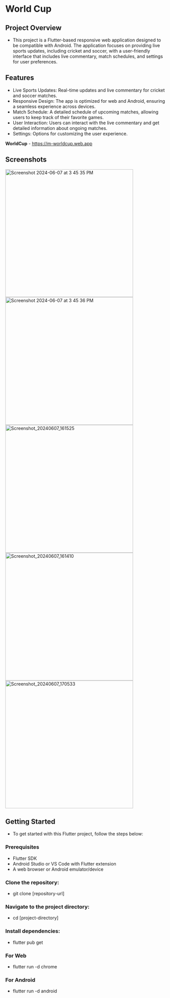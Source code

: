 # **World Cup**

## **Project Overview**
- This project is a Flutter-based responsive web application designed to be compatible with Android.
  The application focuses on providing live sports updates, including cricket and soccer, with a
  user-friendly interface that includes live commentary, match schedules, and settings for user
  preferences.

## **Features**
- Live Sports Updates: Real-time updates and live commentary for cricket and soccer matches.
- Responsive Design: The app is optimized for web and Android, ensuring a seamless experience across
  devices.
- Match Schedule: A detailed schedule of upcoming matches, allowing users to keep track of their
  favorite games.
- User Interaction: Users can interact with the live commentary and get detailed information about
  ongoing matches.
- Settings: Options for customizing the user experience.

**WorldCup** - https://m-worldcup.web.app

## **Screenshots**

<img src="https://github.com/VivekMultiQos/WorldCup-flutter-web/assets/162713349/45bea644-746a-4448-a107-8744138d2b9d" width="400"  alt="Screenshot 2024-06-07 at 3 45 35 PM">
<img src="https://github.com/VivekMultiQos/WorldCup-flutter-web/assets/162713349/1f2c7928-6f79-4332-8aaa-693d1d6b9c40" width="400"  alt="Screenshot 2024-06-07 at 3 45 36 PM">
<img src="https://github.com/VivekMultiQos/WorldCup-flutter-web/assets/162713349/dd9c68dc-7652-447c-8aef-44e32c480148" width="400"  alt="Screenshot_20240607_161525">
<img src="https://github.com/VivekMultiQos/WorldCup-flutter-web/assets/162713349/5dbdfa63-609d-4ec2-92db-eefa2583047a" width="400"  alt="Screenshot_20240607_161410">
<img src="https://github.com/VivekMultiQos/WorldCup-flutter-web/assets/162713349/ea1daceb-e47c-48f3-8716-7727a95391e1" width="400"  alt="Screenshot_20240607_170533">


## **Getting Started**
- To get started with this Flutter project, follow the steps below:

### **Prerequisites**
- Flutter SDK
- Android Studio or VS Code with Flutter extension
- A web browser or Android emulator/device

### **Clone the repository:**

- git clone [repository-url]

### **Navigate to the project directory:**

- cd [project-directory]

### **Install dependencies:**

- flutter pub get

### For Web
- flutter run -d chrome

### For Android
- flutter run -d android


